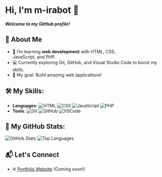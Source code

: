 # Hi, I'm m-irabot 👋

***Welcome to my GitHub profile!***

## 🌟 About Me
- 🌱 I’m learning **web development** with HTML, CSS,     
   JavaScript, and PHP.
- 💻 Currently exploring Git, GitHub, and Visual Studio Code to 
   boost my skills.
- 🎯 My goal: Build amazing web applications!

## 🛠️ My Skills:
- **Languages**: ![HTML](https://img.shields.io/badge/HTML-orange) ![CSS](https://img.shields.io/badge/CSS-blue) ![JavaScript](https://img.shields.io/badge/JavaScript-yellow) ![PHP](https://img.shields.io/badge/PHP-purple)
- **Tools**: ![Git](https://img.shields.io/badge/Git-red) ![GitHub](https://img.shields.io/badge/GitHub-lightgrey) ![VSCode](https://img.shields.io/badge/VSCode-blue)

## 🌟 My GitHub Stats:
![GitHub Stats](https://github-readme-stats.vercel.app/api?username=m-irabot&show_icons=true&theme=radical)
![Top Languages](https://github-readme-stats.vercel.app/api/top-langs/?username=m-irabot&layout=compact&theme=radical)


## 📬 Let's Connect
- 🌐 [Portfolio Website](#) (Coming soon!)
